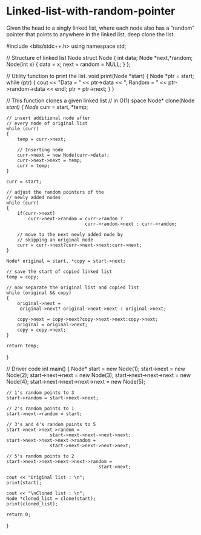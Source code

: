 # Linked-list-with-random-pointer
Given the head to a singly linked list, where each node also has a “random” pointer that points to anywhere in the linked list, deep clone the list.

#include <bits/stdc++.h> 
using namespace std; 
  
// Structure of linked list Node 
struct Node 
{ 
    int data; 
    Node *next,*random; 
    Node(int x) 
    { 
        data = x; 
        next = random = NULL; 
    } 
}; 
  
// Utility function to print the list. 
void print(Node *start) 
{ 
    Node *ptr = start; 
    while (ptr) 
    { 
        cout << "Data = " << ptr->data << ", Random  = "
             << ptr->random->data << endl; 
        ptr = ptr->next; 
    } 
} 
  
// This function clones a given linked list 
// in O(1) space 
Node* clone(Node *start) 
{ 
    Node* curr = start, *temp; 
  
    // insert additional node after 
    // every node of original list 
    while (curr) 
    { 
        temp = curr->next; 
  
        // Inserting node 
        curr->next = new Node(curr->data); 
        curr->next->next = temp; 
        curr = temp; 
    } 
  
    curr = start; 
  
    // adjust the random pointers of the 
    // newly added nodes 
    while (curr) 
    { 
        if(curr->next) 
            curr->next->random = curr->random ?  
                                 curr->random->next : curr->random; 
  
        // move to the next newly added node by 
        // skipping an original node 
        curr = curr->next?curr->next->next:curr->next; 
    } 
  
    Node* original = start, *copy = start->next; 
  
    // save the start of copied linked list 
    temp = copy; 
  
    // now separate the original list and copied list 
    while (original && copy) 
    { 
        original->next = 
         original->next? original->next->next : original->next; 
  
        copy->next = copy->next?copy->next->next:copy->next; 
        original = original->next; 
        copy = copy->next; 
    } 
  
    return temp; 
} 
  
// Driver code 
int main() 
{ 
    Node* start = new Node(1); 
    start->next = new Node(2); 
    start->next->next = new Node(3); 
    start->next->next->next = new Node(4); 
    start->next->next->next->next = new Node(5); 
  
    // 1's random points to 3 
    start->random = start->next->next; 
  
    // 2's random points to 1 
    start->next->random = start; 
  
    // 3's and 4's random points to 5 
    start->next->next->random = 
                    start->next->next->next->next; 
    start->next->next->next->random = 
                    start->next->next->next->next; 
  
    // 5's random points to 2 
    start->next->next->next->next->random = 
                                      start->next; 
  
    cout << "Original list : \n"; 
    print(start); 
  
    cout << "\nCloned list : \n"; 
    Node *cloned_list = clone(start); 
    print(cloned_list); 
  
    return 0; 
}
